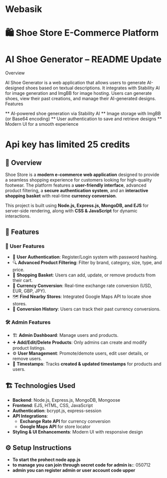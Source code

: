 # Webasik
 
# 🛍️ Shoe Store E-Commerce Platform


 # AI Shoe Generator – README Update
 Overview

AI Shoe Generator is a web application that allows users to generate AI-designed shoes based on textual descriptions. It integrates with Stability AI for image generation and ImgBB for image hosting. Users can generate shoes, view their past creations, and manage their AI-generated designs.
 Features

** AI-powered shoe generation via Stability AI
** Image storage with ImgBB (or Base64 encoding)
** User authentication to save and retrieve designs
** Modern UI for a smooth experience

# Api key has limited 25 credits

## 📌 Overview
Shoe Store is a **modern e-commerce web application** designed to provide a seamless shopping experience for customers looking for high-quality footwear. The platform features a **user-friendly interface**, advanced product filtering, a **secure authentication system**, and an **interactive shopping basket** with real-time **currency conversion**.

This project is built using **Node.js, Express.js, MongoDB, and EJS** for server-side rendering, along with **CSS & JavaScript** for dynamic interactions.

## 🚀 Features

### 🏪 **User Features**
- 👤 **User Authentication**: Register/Login system with password hashing.
- 🔍 **Advanced Product Filtering**: Filter by brand, category, size, type, and price.
- 🛒 **Shopping Basket**: Users can add, update, or remove products from their cart.
- 💱 **Currency Conversion**: Real-time exchange rate conversion (USD, EUR, GBP, JPY).
- 🗺️ **Find Nearby Stores**: Integrated Google Maps API to locate shoe stores.
- 📜 **Conversion History**: Users can track their past currency conversions.

### 🛠 **Admin Features**
- 🏗️ **Admin Dashboard**: Manage users and products.
- ➕ **Add/Edit/Delete Products**: Only admins can create and modify product listings.
- ⚙️ **User Management**: Promote/demote users, edit user details, or remove users.
- 📆 **Timestamps**: Tracks **created & updated timestamps** for products and users.

## 🏗️ Technologies Used
- **Backend**: Node.js, Express.js, MongoDB, Mongoose
- **Frontend**: EJS, HTML, CSS, JavaScript
- **Authentication**: bcrypt.js, express-session
- **API Integrations**:
  - **Exchange Rate API** for currency conversion
  - **Google Maps API** for store locator
- **Styling & UI Enhancements**: Modern UI with responsive design

## ⚙️ Setup Instructions
- **To start the prohect node app.js**
- **to manage you can join through secret code for admin is:**: 050712
- **admin you can register admin or user account code upper**
